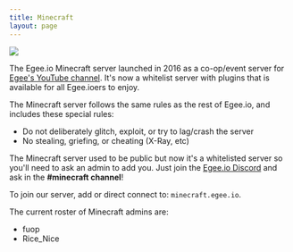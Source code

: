 ```yaml
---
title: Minecraft
layout: page
---
```


<img src="/public/minecraft_spawn.jpeg"/>

The Egee.io Minecraft server launched in 2016 as a co-op/event server for [Egee's YouTube channel](https://www.youtube.com/ogegee). It's now a whitelist server with plugins that is available for all Egee.ioers to enjoy.

The Minecraft server follows the same rules as the rest of Egee.io, and includes these special rules:

* Do not deliberately glitch, exploit, or try to lag/crash the server
* No stealing, griefing, or cheating (X-Ray, etc)

The Minecraft server used to be public but now it's a whitelisted server so you'll need to ask an admin to add you. Just join the [Egee.io Discord](https://egee.io/discord) and ask in the **#minecraft channel**!

To join our server, add or direct connect to: `minecraft.egee.io`.

The current roster of Minecraft admins are:

* fuop
* Rice_Nice
